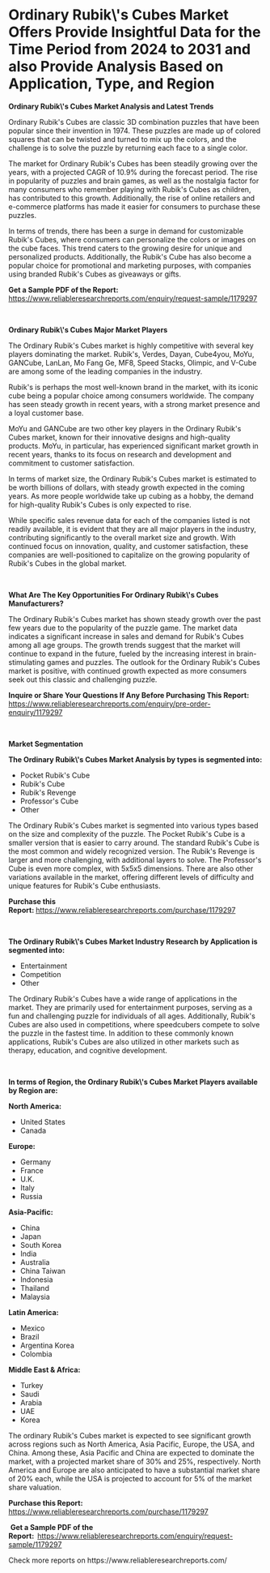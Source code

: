 <p><h1>Ordinary Rubik\'s Cubes Market Offers Provide Insightful Data for the Time Period from 2024 to 2031 and also Provide Analysis Based on Application, Type, and Region</h1></p><p><strong>Ordinary Rubik\'s Cubes Market Analysis and Latest Trends</strong></p>
<p><p>Ordinary Rubik's Cubes are classic 3D combination puzzles that have been popular since their invention in 1974. These puzzles are made up of colored squares that can be twisted and turned to mix up the colors, and the challenge is to solve the puzzle by returning each face to a single color.</p><p>The market for Ordinary Rubik's Cubes has been steadily growing over the years, with a projected CAGR of 10.9% during the forecast period. The rise in popularity of puzzles and brain games, as well as the nostalgia factor for many consumers who remember playing with Rubik's Cubes as children, has contributed to this growth. Additionally, the rise of online retailers and e-commerce platforms has made it easier for consumers to purchase these puzzles.</p><p>In terms of trends, there has been a surge in demand for customizable Rubik's Cubes, where consumers can personalize the colors or images on the cube faces. This trend caters to the growing desire for unique and personalized products. Additionally, the Rubik's Cube has also become a popular choice for promotional and marketing purposes, with companies using branded Rubik's Cubes as giveaways or gifts.</p></p>
<p><strong>Get a Sample PDF of the Report:&nbsp;</strong> <a href="https://www.reliableresearchreports.com/enquiry/request-sample/1179297">https://www.reliableresearchreports.com/enquiry/request-sample/1179297</a></p>
<p>&nbsp;</p>
<p><strong>Ordinary Rubik\'s Cubes Major Market Players</strong></p>
<p><p>The Ordinary Rubik's Cubes market is highly competitive with several key players dominating the market. Rubik's, Verdes, Dayan, Cube4you, MoYu, GANCube, LanLan, Mo Fang Ge, MF8, Speed Stacks, Olimpic, and V-Cube are among some of the leading companies in the industry.</p><p>Rubik's is perhaps the most well-known brand in the market, with its iconic cube being a popular choice among consumers worldwide. The company has seen steady growth in recent years, with a strong market presence and a loyal customer base.</p><p>MoYu and GANCube are two other key players in the Ordinary Rubik's Cubes market, known for their innovative designs and high-quality products. MoYu, in particular, has experienced significant market growth in recent years, thanks to its focus on research and development and commitment to customer satisfaction.</p><p>In terms of market size, the Ordinary Rubik's Cubes market is estimated to be worth billions of dollars, with steady growth expected in the coming years. As more people worldwide take up cubing as a hobby, the demand for high-quality Rubik's Cubes is only expected to rise.</p><p>While specific sales revenue data for each of the companies listed is not readily available, it is evident that they are all major players in the industry, contributing significantly to the overall market size and growth. With continued focus on innovation, quality, and customer satisfaction, these companies are well-positioned to capitalize on the growing popularity of Rubik's Cubes in the global market.</p></p>
<p>&nbsp;</p>
<p><strong>What Are The Key Opportunities For Ordinary Rubik\'s Cubes Manufacturers?</strong></p>
<p><p>The Ordinary Rubik's Cubes market has shown steady growth over the past few years due to the popularity of the puzzle game. The market data indicates a significant increase in sales and demand for Rubik's Cubes among all age groups. The growth trends suggest that the market will continue to expand in the future, fueled by the increasing interest in brain-stimulating games and puzzles. The outlook for the Ordinary Rubik's Cubes market is positive, with continued growth expected as more consumers seek out this classic and challenging puzzle.</p></p>
<p><strong>Inquire or Share Your Questions If Any Before Purchasing This Report:</strong> <a href="https://www.reliableresearchreports.com/enquiry/pre-order-enquiry/1179297">https://www.reliableresearchreports.com/enquiry/pre-order-enquiry/1179297</a></p>
<p>&nbsp;</p>
<p><strong>Market Segmentation</strong></p>
<p><strong>The Ordinary Rubik\'s Cubes Market Analysis by types is segmented into:</strong></p>
<p><ul><li>Pocket Rubik's Cube</li><li>Rubik's Cube</li><li>Rubik's Revenge</li><li>Professor's Cube</li><li>Other</li></ul></p>
<p><p>The Ordinary Rubik's Cubes market is segmented into various types based on the size and complexity of the puzzle. The Pocket Rubik's Cube is a smaller version that is easier to carry around. The standard Rubik's Cube is the most common and widely recognized version. The Rubik's Revenge is larger and more challenging, with additional layers to solve. The Professor's Cube is even more complex, with 5x5x5 dimensions. There are also other variations available in the market, offering different levels of difficulty and unique features for Rubik's Cube enthusiasts.</p></p>
<p><strong>Purchase this Report:&nbsp;</strong><a href="https://www.reliableresearchreports.com/purchase/1179297">https://www.reliableresearchreports.com/purchase/1179297</a></p>
<p>&nbsp;</p>
<p><strong>The Ordinary Rubik\'s Cubes Market Industry Research by Application is segmented into:</strong></p>
<p><ul><li>Entertainment</li><li>Competition</li><li>Other</li></ul></p>
<p><p>The Ordinary Rubik's Cubes have a wide range of applications in the market. They are primarily used for entertainment purposes, serving as a fun and challenging puzzle for individuals of all ages. Additionally, Rubik's Cubes are also used in competitions, where speedcubers compete to solve the puzzle in the fastest time. In addition to these commonly known applications, Rubik's Cubes are also utilized in other markets such as therapy, education, and cognitive development.</p></p>
<p>&nbsp;</p>
<p><strong>In terms of Region, the Ordinary Rubik\'s Cubes Market Players available by Region are:</strong></p>
<p>
    <p> <strong> North America: </strong>
        <ul>
            <li>United States</li>
            <li>Canada</li>
        </ul>
        </p> 
    <p> <strong> Europe: </strong>
        <ul>
            <li>Germany</li>
            <li>France</li>
            <li>U.K.</li>
            <li>Italy</li>
            <li>Russia</li>
        </ul>
        </p> 
    <p> <strong> Asia-Pacific: </strong>
        <ul>
            <li>China</li>
            <li>Japan</li>
            <li>South Korea</li>
            <li>India</li>
            <li>Australia</li>
            <li>China Taiwan</li>
            <li>Indonesia</li>
            <li>Thailand</li>
            <li>Malaysia</li>
        </ul>
        </p> 
    <p> <strong> Latin America: </strong>
        <ul>
            <li>Mexico</li>
            <li>Brazil</li>
            <li>Argentina Korea</li>
            <li>Colombia</li>
        </ul>
        </p> 
    <p> <strong> Middle East & Africa: </strong>
        <ul>
            <li>Turkey</li>
            <li>Saudi</li>
            <li>Arabia</li>
            <li>UAE</li>
            <li>Korea</li>
        </ul>
    </p>
    </p>
<p><p>The ordinary Rubik's Cubes market is expected to see significant growth across regions such as North America, Asia Pacific, Europe, the USA, and China. Among these, Asia Pacific and China are expected to dominate the market, with a projected market share of 30% and 25%, respectively. North America and Europe are also anticipated to have a substantial market share of 20% each, while the USA is projected to account for 5% of the market share valuation.</p></p>
<p><strong>Purchase this Report: </strong><a href="https://www.reliableresearchreports.com/purchase/1179297">https://www.reliableresearchreports.com/purchase/1179297</a></p>
<p>&nbsp;<strong>Get a Sample PDF of the Report:&nbsp;&nbsp;</strong><a href="https://www.reliableresearchreports.com/enquiry/request-sample/1179297">https://www.reliableresearchreports.com/enquiry/request-sample/1179297</a></p>
<p><strong></strong></p>
<p>Check more reports on https://www.reliableresearchreports.com/</p>